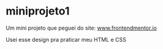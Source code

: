 # miniprojeto1
Um mini projeto que peguei do site: www.frontendmentor.io

Usei esse design pra praticar meu HTML e CSS
